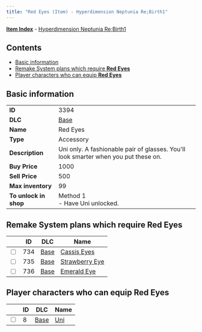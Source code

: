 ```yaml
---
title: "Red Eyes (Item) - Hyperdimension Neptunia Re;Birth1"
---
```


[**Item Index**](/neptunia/rb1/item/index.html) - [Hyperdimension Neptunia Re;Birth1](/neptunia/rb1)

## Contents

- [Basic information](#basic-information)
- [Remake System plans which require **Red Eyes**](#remake-system-plans-which-require-red-eyes)
- [Player characters who can equip **Red Eyes**](#player-characters-who-can-equip-red-eyes)

## Basic information

|   |   |
| -- | -- |
| **ID** | 3394 |
| **DLC** | [Base](/neptunia/rb1/dlc/1-base.html) |
| **Name** | Red Eyes |
| **Type** | Accessory |
| **Description** | Uni only. A fashionable pair of glasses. You'll look smarter when you put these on. |
| **Buy Price** | 1000 |
| **Sell Price** | 500 |
| **Max inventory** | 99 |
| **To unlock in shop** | Method 1<br />- Have Uni unlocked. |


## Remake System plans which require **Red Eyes**

|    | ID | DLC | Name |
| -- | -- | --- | ---- |
| <input type="checkbox" id="rb1-quest-1-734" class="trackbox" /> | 734 | [Base](/neptunia/rb1/dlc/1-base.html) | [Cassis Eyes](/neptunia/rb1/quest/1-734-cassis-eyes.html) |
| <input type="checkbox" id="rb1-quest-1-735" class="trackbox" /> | 735 | [Base](/neptunia/rb1/dlc/1-base.html) | [Strawberry Eye](/neptunia/rb1/quest/1-735-strawberry-eye.html) |
| <input type="checkbox" id="rb1-quest-1-736" class="trackbox" /> | 736 | [Base](/neptunia/rb1/dlc/1-base.html) | [Emerald Eye](/neptunia/rb1/quest/1-736-emerald-eye.html) |


## Player characters who can equip **Red Eyes**

|    | ID | DLC | Name |
| -- | -- | --- | ---- |
| <input type="checkbox" id="rb1-player-1-8" class="trackbox" /> | 8 | [Base](/neptunia/rb1/dlc/1-base.html) | [Uni](/neptunia/rb1/player/1-8-uni.html) |
